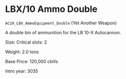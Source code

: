# LBX/10 Ammo Double

`AC10_LBX_AmmoEquipment_Double` (Yet Another Weapon)

A double bin of ammunition for the LB 10-X Autocannon.

Size: Critical slots: 2

Weight: 2.0 tons

Base Price: 120,000 cbills

Intro year: 3035

